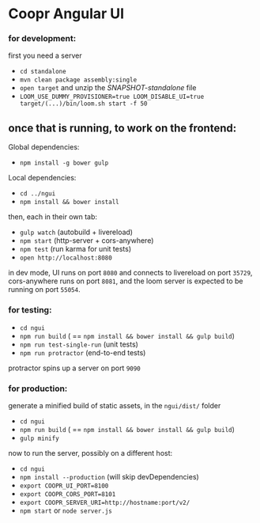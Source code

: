 Coopr Angular UI
================

### for development:

first you need a server

* `cd standalone`
* `mvn clean package assembly:single`
* `open target` and unzip the _SNAPSHOT-standalone_ file
* `LOOM_USE_DUMMY_PROVISIONER=true LOOM_DISABLE_UI=true target/(...)/bin/loom.sh start -f 50`

## once that is running, to work on the frontend:

Global dependencies:

* `npm install -g bower gulp`

Local dependencies:

* `cd ../ngui`
* `npm install && bower install`

then, each in their own tab:

* `gulp watch` (autobuild + livereload)
* `npm start` (http-server + cors-anywhere)
* `npm test` (run karma for unit tests)
* `open http://localhost:8080`

in dev mode, UI runs on port `8080` and connects to livereload on port `35729`, cors-anywhere runs on port `8081`, and the loom server is expected to be running on port `55054`.

### for testing:

* `cd ngui`
* `npm run build` ( == `npm install && bower install && gulp build`)
* `npm run test-single-run` (unit tests)
* `npm run protractor` (end-to-end tests)

protractor spins up a server on port `9090`

### for production:

generate a minified build of static assets, in the `ngui/dist/` folder

* `cd ngui`
* `npm run build` ( == `npm install && bower install && gulp build`)
* `gulp minify`

now to run the server, possibly on a different host:

* `cd ngui`
* `npm install --production` (will skip devDependencies)
* `export COOPR_UI_PORT=8100`
* `export COOPR_CORS_PORT=8101`
* `export COOPR_SERVER_URI=http://hostname:port/v2/`
* `npm start` or `node server.js`

